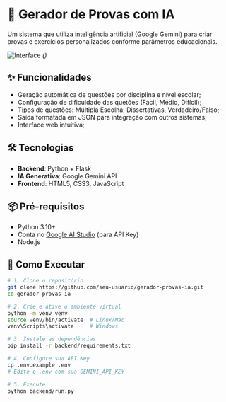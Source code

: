 # 🚀 Gerador de Provas com IA

Um sistema que utiliza inteligência artificial (Google Gemini) para criar provas e exercícios personalizados conforme parâmetros educacionais.

![Interface](https://via.placeholder.com/800x400?text=Preview+do+Gerador+de+Provas) *()*

## ✨ Funcionalidades

- Geração automática de questões por disciplina e nível escolar;
- Configuração de dificuldade das quetões (Fácil, Médio, Difícil);
- Tipos de questões: Múltipla Escolha, Dissertativas, Verdadeiro/Falso;
- Saída formatada em JSON para integração com outros sistemas;
- Interface web intuitiva;

## 🛠️ Tecnologias

- **Backend**: Python + Flask
- **IA Generativa**: Google Gemini API
- **Frontend**: HTML5, CSS3, JavaScript

## 📦 Pré-requisitos

- Python 3.10+
- Conta no [Google AI Studio](https://aistudio.google.com/) (para API Key)
- Node.js

## 🚀 Como Executar

```bash
# 1. Clone o repositório
git clone https://github.com/seu-usuario/gerador-provas-ia.git
cd gerador-provas-ia

# 2. Crie e ative o ambiente virtual
python -m venv venv
source venv/bin/activate  # Linux/Mac
venv\Scripts\activate     # Windows

# 3. Instale as dependências
pip install -r backend/requirements.txt

# 4. Configure sua API Key
cp .env.example .env
# Edite o .env com sua GEMINI_API_KEY

# 5. Execute
python backend/run.py